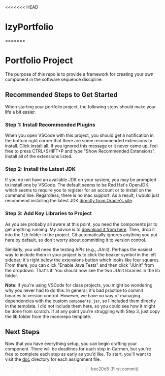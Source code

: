 <<<<<<< HEAD
# lzyPortfolio
=======
# Portfolio Project

The purpose of this repo is to provide a framework for creating your own 
component in the software sequence discipline. 

## Recommended Steps to Get Started

When starting your portfolio project, the following steps should make your life 
a bit easier. 

### Step 1: Install Recommended Plugins

When you open VSCode with this project, you should get a notification in the 
bottom right corner that there are some recommended extensions to install. 
Click install all. If you ignored this message or it never came up, feel free
to press CTRL+SHIFT+P and type "Show Recommended Extensions". Install all of the 
extensions listed.

### Step 2: Install the Latest JDK

If you do not have an available JDK on your system, you may be prompted to 
install one by VSCode. The default seems to be Red Hat's OpenJDK, which seems to 
require you to register for an account or to install on the command line. 
Regardless, there is no mac support. As a result, I would just recommend 
installing the latest JDK [directly from Oracle's site][jdk-downloads].

### Step 3: Add Key Libraries to Project

As you are probably all aware at this point, you need the components jar to get 
anything running. My advice is to [download it from here][components-jar]. Then, 
drop it into the `lib` folder in the project. Git automatically ignores anything 
you put here by default, so don't worry about committing it to version control. 

Similarly, you will need the testing APIs (e.g., JUnit). Perhaps the easiest way 
to include them in your project is to click the beaker symbol in the left 
sidebar; it's right below the extensions button which looks like four squares. 
From there, you can click "Enable Java Tests" and then click "JUnit" from the 
dropdown. That's it! You should now see the two JUnit libraries in the lib
folder. 

**Note**: if you're using VSCode for class projects, you might be wondering 
why you never had to do this. In general, it's bad practice to commit binaries 
to version control. However, we have no way of managing dependencies with the
custom `components.jar`, so I included them directly in the template. I did not
include them here, so you could see how it might be done from scratch. If at any
point you're struggling with Step 3, just copy the lib folder from the monorepo
template.

## Next Steps

Now that you have everything setup, you can begin crafting your component. There
will be deadlines for each step in Carmen, but you're free to complete each step
as early as you'd like. To start, you'll want to visit the [doc](doc/) directory 
for each assignment file. 

[components-jar]: http://web.cse.ohio-state.edu/software/common/components.jar
[jdk-downloads]: https://www.oracle.com/java/technologies/downloads/
>>>>>>> bec20d5 (First commit)
